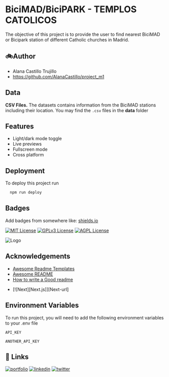 
# BiciMAD/BiciPARK - TEMPLOS CATOLICOS

The objective of this project is to provide the user to find nearest BiciMAD or Bicipark station of different Catholic churches in Madrid.


## 🚲**Author**

- Alana Castillo Trujillo
- https://github.com/AlanaCastillo/project_m1



 ## Data

[](https://linktodocumentation)

**CSV Files.** The datasets contains information from the BiciMAD stations including their location. You may find the `.csv` files in the __data__ folder
## Features

- Light/dark mode toggle
- Live previews
- Fullscreen mode
- Cross platform


## Deployment

To deploy this project run

```bash
  npm run deploy
```


## Badges

Add badges from somewhere like: [shields.io](https://shields.io/)

[![MIT License](https://img.shields.io/badge/License-MIT-green.svg)](https://choosealicense.com/licenses/mit/)
[![GPLv3 License](https://img.shields.io/badge/License-GPL%20v3-yellow.svg)](https://opensource.org/licenses/)
[![AGPL License](https://img.shields.io/badge/license-AGPL-blue.svg)](http://www.gnu.org/licenses/agpl-3.0)


![Logo](https://ibb.co/Q9hTq3j)


## Acknowledgements

 - [Awesome Readme Templates](https://awesomeopensource.com/project/elangosundar/awesome-README-templates)
 - [Awesome README](https://github.com/matiassingers/awesome-readme)
 - [How to write a Good readme](https://bulldogjob.com/news/449-how-to-write-a-good-readme-for-your-github-project)

* [![Next][Next.js]][Next-url]

## Environment Variables

To run this project, you will need to add the following environment variables to your .env file

`API_KEY`

`ANOTHER_API_KEY`


## 🔗 Links
[![portfolio](https://img.shields.io/badge/my_portfolio-000?style=for-the-badge&logo=ko-fi&logoColor=white)](https://katherineoelsner.com/)
[![linkedin](https://img.shields.io/badge/linkedin-0A66C2?style=for-the-badge&logo=github&logoColor=white)](https://www.github.com/)
[![twitter](https://img.shields.io/badge/twitter-1DA1F2?style=for-the-badge&logo=twitter&logoColor=white)](https://twitter.com/)

